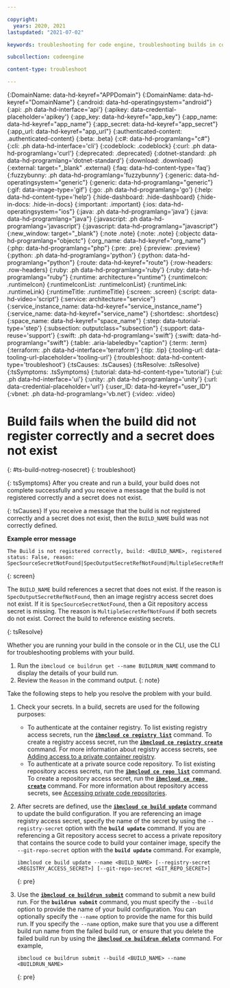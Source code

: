 ```yaml
---

copyright:
  years: 2020, 2021
lastupdated: "2021-07-02"

keywords: troubleshooting for code engine, troubleshooting builds in code engine, tips for builds in code engine, resolution of builds in code engine, builds

subcollection: codeengine

content-type: troubleshoot

---
```


{:DomainName: data-hd-keyref="APPDomain"}
{:DomainName: data-hd-keyref="DomainName"}
{:android: data-hd-operatingsystem="android"}
{:api: .ph data-hd-interface='api'}
{:apikey: data-credential-placeholder='apikey'}
{:app_key: data-hd-keyref="app_key"}
{:app_name: data-hd-keyref="app_name"}
{:app_secret: data-hd-keyref="app_secret"}
{:app_url: data-hd-keyref="app_url"}
{:authenticated-content: .authenticated-content}
{:beta: .beta}
{:c#: data-hd-programlang="c#"}
{:cli: .ph data-hd-interface='cli'}
{:codeblock: .codeblock}
{:curl: .ph data-hd-programlang='curl'}
{:deprecated: .deprecated}
{:dotnet-standard: .ph data-hd-programlang='dotnet-standard'}
{:download: .download}
{:external: target="_blank" .external}
{:faq: data-hd-content-type='faq'}
{:fuzzybunny: .ph data-hd-programlang='fuzzybunny'}
{:generic: data-hd-operatingsystem="generic"}
{:generic: data-hd-programlang="generic"}
{:gif: data-image-type='gif'}
{:go: .ph data-hd-programlang='go'}
{:help: data-hd-content-type='help'}
{:hide-dashboard: .hide-dashboard}
{:hide-in-docs: .hide-in-docs}
{:important: .important}
{:ios: data-hd-operatingsystem="ios"}
{:java: .ph data-hd-programlang='java'}
{:java: data-hd-programlang="java"}
{:javascript: .ph data-hd-programlang='javascript'}
{:javascript: data-hd-programlang="javascript"}
{:new_window: target="_blank"}
{:note .note}
{:note: .note}
{:objectc data-hd-programlang="objectc"}
{:org_name: data-hd-keyref="org_name"}
{:php: data-hd-programlang="php"}
{:pre: .pre}
{:preview: .preview}
{:python: .ph data-hd-programlang='python'}
{:python: data-hd-programlang="python"}
{:route: data-hd-keyref="route"}
{:row-headers: .row-headers}
{:ruby: .ph data-hd-programlang='ruby'}
{:ruby: data-hd-programlang="ruby"}
{:runtime: architecture="runtime"}
{:runtimeIcon: .runtimeIcon}
{:runtimeIconList: .runtimeIconList}
{:runtimeLink: .runtimeLink}
{:runtimeTitle: .runtimeTitle}
{:screen: .screen}
{:script: data-hd-video='script'}
{:service: architecture="service"}
{:service_instance_name: data-hd-keyref="service_instance_name"}
{:service_name: data-hd-keyref="service_name"}
{:shortdesc: .shortdesc}
{:space_name: data-hd-keyref="space_name"}
{:step: data-tutorial-type='step'}
{:subsection: outputclass="subsection"}
{:support: data-reuse='support'}
{:swift: .ph data-hd-programlang='swift'}
{:swift: data-hd-programlang="swift"}
{:table: .aria-labeledby="caption"}
{:term: .term}
{:terraform: .ph data-hd-interface='terraform'}
{:tip: .tip}
{:tooling-url: data-tooling-url-placeholder='tooling-url'}
{:troubleshoot: data-hd-content-type='troubleshoot'}
{:tsCauses: .tsCauses}
{:tsResolve: .tsResolve}
{:tsSymptoms: .tsSymptoms}
{:tutorial: data-hd-content-type='tutorial'}
{:ui: .ph data-hd-interface='ui'}
{:unity: .ph data-hd-programlang='unity'}
{:url: data-credential-placeholder='url'}
{:user_ID: data-hd-keyref="user_ID"}
{:vbnet: .ph data-hd-programlang='vb.net'}
{:video: .video}


# Build fails when the build did not register correctly and a secret does not exist
{: #ts-build-notreg-nosecret}
{: troubleshoot}

{: tsSymptoms}
After you create and run a build, your build does not complete successfully and you receive a message that the build is not registered correctly and a secret does not exist. 

{: tsCauses}
If you receive a message that the build is not registered correctly and a secret does not exist, then the `BUILD_NAME` build was not correctly defined.

**Example error message** 

```
The Build is not registered correctly, build: <BUILD_NAME>, registered status: False, reason: SpecSourceSecretNotFound|SpecOutputSecretRefNotFound|MultipleSecretRefNotFound
```
{: screen}

The `BUILD_NAME` build references a secret that does not exist. If the reason is `SpecOutputSecretRefNotFound`, then an image registry access secret does not exist. If it is `SpecSourceSecretNotFound`, then a Git repository access secret is missing. The reason is `MultipleSecretRefNotFound` if both secrets do not exist. Correct the build to reference existing secrets.


{: tsResolve}

Whether you are running your build in the console or in the CLI, use the CLI for troubleshooting problems with your build.
1. Run the `ibmcloud ce buildrun get --name BUILDRUN_NAME` command to display the details of your build run.
2. Review the `Reason` in the command output.
{: note}  

Take the following steps to help you resolve the problem with your build.

1. Check your secrets. In a build, secrets are used for the following purposes:
    * To authenticate at the container registry. To list existing registry access secrets, run the [**`ibmcloud ce registry list`**](/docs/codeengine?topic=codeengine-cli#cli-registry-list) command. To create a registry access secret, run the [**`ibmcloud ce registry create`**](/docs/codeengine?topic=codeengine-cli#cli-registry-create) command. For more information about registry access secrets, see [Adding access to a private container registry](/docs/codeengine?topic=codeengine-add-registry).
    * To authenticate at a private source code repository. To list existing repository access secrets, run the [**`ibmcloud ce repo list`**](/docs/codeengine?topic=codeengine-cli#cli-repo-list) command. To create a repository access secret, run the [**`ibmcloud ce repo create`**](/docs/codeengine?topic=codeengine-cli#cli-repo-create) command. For more information about repository access secrets, see [Accessing private code repositories](/docs/codeengine?topic=codeengine-code-repositories).

2. After secrets are defined, use the [**`ibmcloud ce build update`**](/docs/codeengine?topic=codeengine-cli#cli-build-update) command to update the build configuration. If you are referencing an image registry access secret, specify the name of the secret by using the `--registry-secret` option with the **`build update`** command. If you are referencing a Git repository access secret to access a private repository that contains the source code to build your container image, specify the `--git-repo-secret` option with the **`build update`** command. For example,

    ```
    ibmcloud ce build update --name <BUILD_NAME> [--registry-secret <REGISTRY_ACCESS_SECRET>] [--git-repo-secret <GIT_REPO_SECRET>] 
    ```
    {: pre}

3. Use the  [**`ibmcloud ce buildrun submit`**](/docs/codeengine?topic=codeengine-cli#cli-buildrun-submit) command to submit a new build run.
For the **`buildrun submit`** command, you must specify the `--build` option to provide the name of your build configuration. You can optionally specify the `--name` option to provide the name for this build run. If you specify the `--name` option, make sure that you use a different build run name from the failed build run, or ensure that you delete the failed build run by using the [**`ibmcloud ce buildrun delete`**](/docs/codeengine?topic=codeengine-cli#cli-buildrun-delete) command. For example,

    ```
    ibmcloud ce buildrun submit --build <BUILD_NAME> --name <BUILDRUN_NAME>
    ```
    {: pre}

